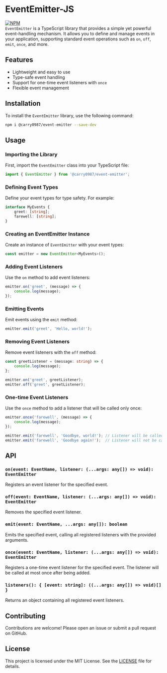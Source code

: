 # EventEmitter-JS
[![NPM](https://img.shields.io/npm/v/@carry0987/event-emitter.svg)](https://www.npmjs.com/package/@carry0987/event-emitter)  
`EventEmitter` is a TypeScript library that provides a simple yet powerful event-handling mechanism. It allows you to define and manage events in your application, supporting standard event operations such as `on`, `off`, `emit`, `once`, and more.

## Features
- Lightweight and easy to use
- Type-safe event handling
- Support for one-time event listeners with `once`
- Flexible event management

## Installation
To install the `EventEmitter` library, use the following command:

```bash
npm i @carry0987/event-emitter --save-dev
```

## Usage

### Importing the Library
First, import the `EventEmitter` class into your TypeScript file:

```typescript
import { EventEmitter } from '@carry0987/event-emitter';
```

### Defining Event Types
Define your event types for type safety. For example:

```typescript
interface MyEvents {
    greet: [string];
    farewell: [string];
}
```

### Creating an EventEmitter Instance
Create an instance of `EventEmitter` with your event types:

```typescript
const emitter = new EventEmitter<MyEvents>();
```

### Adding Event Listeners
Use the `on` method to add event listeners:

```typescript
emitter.on('greet', (message) => {
    console.log(message);
});
```

### Emitting Events
Emit events using the `emit` method:

```typescript
emitter.emit('greet', 'Hello, world!');
```

### Removing Event Listeners
Remove event listeners with the `off` method:

```typescript
const greetListener = (message: string) => {
    console.log(message);
};

emitter.on('greet', greetListener);
emitter.off('greet', greetListener);
```

### One-time Event Listeners
Use the `once` method to add a listener that will be called only once:

```typescript
emitter.once('farewell', (message) => {
    console.log(message);
});

emitter.emit('farewell', 'Goodbye, world!'); // Listener will be called
emitter.emit('farewell', 'Goodbye again!');  // Listener will not be called
```

## API

### `on(event: EventName, listener: (...args: any[]) => void): EventEmitter`
Registers an event listener for the specified event.

### `off(event: EventName, listener: (...args: any[]) => void): EventEmitter`
Removes the specified event listener.

### `emit(event: EventName, ...args: any[]): boolean`
Emits the specified event, calling all registered listeners with the provided arguments.

### `once(event: EventName, listener: (...args: any[]) => void): EventEmitter`
Registers a one-time event listener for the specified event. The listener will be called at most once after being added.

### `listeners(): { [event: string]: ((...args: any[]) => void)[] }`
Returns an object containing all registered event listeners.

## Contributing
Contributions are welcome! Please open an issue or submit a pull request on GitHub.

## License
This project is licensed under the MIT License. See the [LICENSE](LICENSE) file for details.
